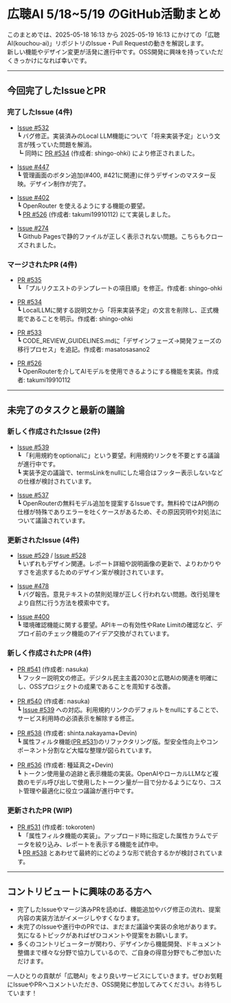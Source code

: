 # 広聴AI 5/18~5/19 のGitHub活動まとめ

このまとめでは、2025-05-18 16:13 から 2025-05-19 16:13 にかけての「広聴AI(kouchou-ai)」リポジトリのIssue・Pull Requestの動きを解説します。  
新しい機能やデザイン変更が活発に進行中です。OSS開発に興味を持っていただくきっかけになれば幸いです。

---

## 今回完了したIssueとPR

### 完了したIssue (4件)

- [Issue #532](https://github.com/digitaldemocracy2030/kouchou-ai/issues/532)  
  ┗ バグ修正。実装済みのLocal LLM機能について「将来実装予定」という文言が残っていた問題を解消。  
  ┗ 同時に [PR #534](https://github.com/digitaldemocracy2030/kouchou-ai/pull/534) (作成者: shingo-ohki) により修正されました。

- [Issue #447](https://github.com/digitaldemocracy2030/kouchou-ai/issues/447)  
  ┗ 管理画面のボタン追加(#400, #421に関連)に伴うデザインのマスター反映。デザイン制作が完了。

- [Issue #402](https://github.com/digitaldemocracy2030/kouchou-ai/issues/402)  
  ┗ OpenRouter を使えるようにする機能の要望。  
  ┗ [PR #526](https://github.com/digitaldemocracy2030/kouchou-ai/pull/526) (作成者: takumi19910112) にて実装しました。

- [Issue #274](https://github.com/digitaldemocracy2030/kouchou-ai/issues/274)  
  ┗ Github Pagesで静的ファイルが正しく表示されない問題。こちらもクローズされました。

### マージされたPR (4件)

- [PR #535](https://github.com/digitaldemocracy2030/kouchou-ai/pull/535)  
  ┗ 「プルリクエストのテンプレートの項目順」を修正。作成者: shingo-ohki

- [PR #534](https://github.com/digitaldemocracy2030/kouchou-ai/pull/534)  
  ┗ LocalLLMに関する説明文から「将来実装予定」の文言を削除し、正式機能であることを明示。作成者: shingo-ohki

- [PR #533](https://github.com/digitaldemocracy2030/kouchou-ai/pull/533)  
  ┗ CODE_REVIEW_GUIDELINES.mdに「デザインフェーズ→開発フェーズの移行プロセス」を追記。作成者: masatosasano2

- [PR #526](https://github.com/digitaldemocracy2030/kouchou-ai/pull/526)  
  ┗ OpenRouterを介してAIモデルを使用できるようにする機能を実装。作成者: takumi19910112

---

## 未完了のタスクと最新の議論

### 新しく作成されたIssue (2件)

- [Issue #539](https://github.com/digitaldemocracy2030/kouchou-ai/issues/539)  
  ┗ 「利用規約をoptionalに」という要望。利用規約リンクを不要とする議論が進行中です。  
  ┗ 実装予定の議論で、termsLinkをnullにした場合はフッター表示しないなどの仕様が検討されています。

- [Issue #537](https://github.com/digitaldemocracy2030/kouchou-ai/issues/537)  
  ┗ OpenRouterの無料モデル追加を提案するIssueです。無料枠ではAPI側の仕様が特殊でありエラーを吐くケースがあるため、その原因究明や対処法について議論されています。

### 更新されたIssue (4件)

- [Issue #529](https://github.com/digitaldemocracy2030/kouchou-ai/issues/529) / [Issue #528](https://github.com/digitaldemocracy2030/kouchou-ai/issues/528)  
  ┗ いずれもデザイン関連。レポート詳細や説明画像の更新で、よりわかりやすさを追求するためのデザイン案が検討されています。

- [Issue #478](https://github.com/digitaldemocracy2030/kouchou-ai/issues/478)  
  ┗ バグ報告。意見テキストの禁則処理が正しく行われない問題。改行処理をより自然に行う方法を模索中です。

- [Issue #400](https://github.com/digitaldemocracy2030/kouchou-ai/issues/400)  
  ┗ 環境確認機能に関する要望。APIキーの有効性やRate Limitの確認など、デプロイ前のチェック機能のアイデア交換がされています。

### 新しく作成されたPR (4件)

- [PR #541](https://github.com/digitaldemocracy2030/kouchou-ai/pull/541) (作成者: nasuka)  
  ┗ フッター説明文の修正。デジタル民主主義2030と広聴AIの関連を明確にし、OSSプロジェクトの成果であることを周知する改善。

- [PR #540](https://github.com/digitaldemocracy2030/kouchou-ai/pull/540) (作成者: nasuka)  
  ┗ [Issue #539](https://github.com/digitaldemocracy2030/kouchou-ai/issues/539) への対応。利用規約リンクのデフォルトをnullにすることで、サービス利用時の必須表示を解除する修正。

- [PR #538](https://github.com/digitaldemocracy2030/kouchou-ai/pull/538) (作成者: shinta.nakayama+Devin)  
  ┗ 属性フィルタ機能([PR #531](https://github.com/digitaldemocracy2030/kouchou-ai/pull/531))のリファクタリング版。型安全性向上やコンポーネント分割など大幅な整理が図られています。

- [PR #536](https://github.com/digitaldemocracy2030/kouchou-ai/pull/536) (作成者: 種延真之+Devin)  
  ┗ トークン使用量の追跡と表示機能の実装。OpenAIやローカルLLMなど複数のモデル呼び出しで使用したトークン量が一目で分かるようになり、コスト管理や最適化に役立つ議論が進行中です。

### 更新されたPR (WIP)

- [PR #531](https://github.com/digitaldemocracy2030/kouchou-ai/pull/531) (作成者: tokoroten)  
  ┗ 「属性フィルタ機能の実装」。アップロード時に指定した属性カラムでデータを絞り込み、レポートを表示する機能を試作中。  
  ┗ [PR #538](https://github.com/digitaldemocracy2030/kouchou-ai/pull/538) とあわせて最終的にどのような形で統合するかが検討されています。

---

## コントリビュートに興味のある方へ

- 完了したIssueやマージ済みPRを読めば、機能追加やバグ修正の流れ、提案内容の実装方法がイメージしやすくなります。
- 未完了のIssueや進行中のPRでは、まだまだ議論や実装の余地があります。気になるトピックがあればぜひコメントや提案をお願いします。
- 多くのコントリビューターが関わり、デザインから機能開発、ドキュメント整備まで様々な分野で協力しているので、ご自身の得意分野でもご参加いただけます。

一人ひとりの貢献が「広聴AI」をより良いサービスにしていきます。ぜひお気軽にIssueやPRへコメントいただき、OSS開発に参加してみてください。お待ちしています！